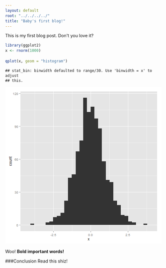 ```yaml
---
layout: default
root: "../../../../"
title: "Baby's first blog!"
---
```


This is my first blog post. Don't you love it?


```r
library(ggplot2)
x <- rnorm(1000)

qplot(x, geom = "histogram")
```

```
## stat_bin: binwidth defaulted to range/30. Use 'binwidth = x' to adjust
## this.
```

![plot of chunk unnamed-chunk-1](figure/unnamed-chunk-1.png) 


Woo! **Bold important words!**

###Conclusion
Read this shiz!
